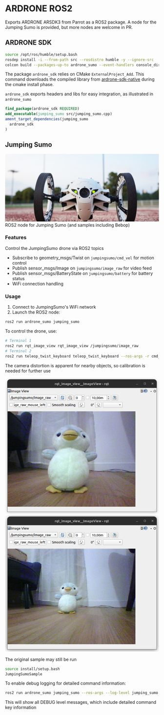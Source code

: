 # ARDRONE ROS2

Exports ARDRONE ARSDK3 from Parrot as a ROS2 package. A node for the Jumping Sumo is provided, but more nodes are welcome in PR.

## ARDRONE SDK

```bash
source /opt/ros/humble/setup.bash
rosdep install -i --from-path src --rosdistro humble -y --ignore-src
colcon build --packages-up-to ardrone_sumo --event-handlers console_direct+
```

The package `ardrone_sdk` relies on CMake `ExternalProject_Add`. This command downloads the compiled library from [ardrone-sdk-native](https://github.com/vtalpaert/ardrone-sdk-native) during the cmake install phase.

`ardrone_sdk` exports headers and libs for easy integration, as illustrated in `ardrone_sumo`

```cmake
find_package(ardrone_sdk REQUIRED)
add_executable(jumping_sumo src/jumping_sumo.cpp)
ament_target_dependencies(jumping_sumo 
  ardrone_sdk
)
```

## Jumping Sumo

![Jumping Sumo](docs/parrot-minidrone-jumping-sumo.jpg)
ROS2 node for Jumping Sumo (and samples including Bebop)

### Features

Control the JumpingSumo drone via ROS2 topics

- Subscribe to geometry_msgs/Twist on `jumpingsumo/cmd_vel` for motion control
- Publish sensor_msgs/Image on `jumpingsumo/image_raw` for video feed
- Publish sensor_msgs/BatteryState on `jumpingsumo/battery` for battery status
- WiFi connection handling

### Usage

1. Connect to JumpingSumo's WiFi network
2. Launch the ROS2 node:

```bash
ros2 run ardrone_sumo jumping_sumo
```

To control the drone, use:

```bash
# Terminal 1
ros2 run rqt_image_view rqt_image_view /jumpingsumo/image_raw
# Terminal 2
ros2 run teleop_twist_keyboard teleop_twist_keyboard --ros-args -r cmd_vel:=/jumpingsumo/cmd_vel
```

The camera distortion is apparent for nearby objects, so calibration is needed for further use

![nearby](docs/penguin_close.png)
![further](docs/penguin_less_close.png)

The original sample may still be run

```bash
source install/setup.bash
JumpingSumoSample
```

To enable debug logging for detailed command information:

```bash
ros2 run ardrone_sumo jumping_sumo --ros-args --log-level jumping_sumo:=debug
```

This will show all DEBUG level messages, which include detailed command key information

